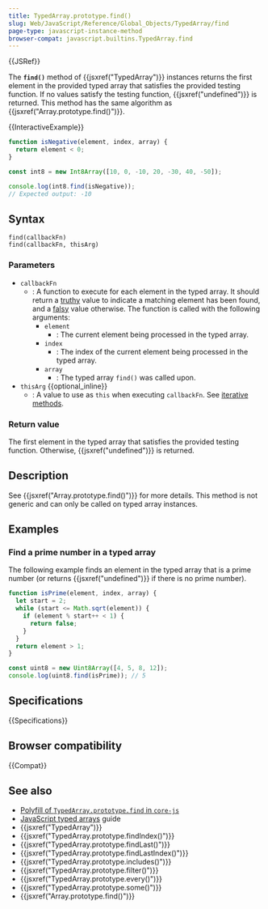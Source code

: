 ```yaml
---
title: TypedArray.prototype.find()
slug: Web/JavaScript/Reference/Global_Objects/TypedArray/find
page-type: javascript-instance-method
browser-compat: javascript.builtins.TypedArray.find
---
```


{{JSRef}}

The **`find()`** method of {{jsxref("TypedArray")}} instances returns the first element in the provided typed array that satisfies the provided testing function. If no values satisfy the testing function, {{jsxref("undefined")}} is returned. This method has the same algorithm as {{jsxref("Array.prototype.find()")}}.

{{InteractiveExample}}

```js interactive-example
function isNegative(element, index, array) {
  return element < 0;
}

const int8 = new Int8Array([10, 0, -10, 20, -30, 40, -50]);

console.log(int8.find(isNegative));
// Expected output: -10

```

## Syntax

```js-nolint
find(callbackFn)
find(callbackFn, thisArg)
```

### Parameters

- `callbackFn`
  - : A function to execute for each element in the typed array. It should return a [truthy](/en-US/docs/Glossary/Truthy) value to indicate a matching element has been found, and a [falsy](/en-US/docs/Glossary/Falsy) value otherwise. The function is called with the following arguments:
    - `element`
      - : The current element being processed in the typed array.
    - `index`
      - : The index of the current element being processed in the typed array.
    - `array`
      - : The typed array `find()` was called upon.
- `thisArg` {{optional_inline}}
  - : A value to use as `this` when executing `callbackFn`. See [iterative methods](/en-US/docs/Web/JavaScript/Reference/Global_Objects/Array#iterative_methods).

### Return value

The first element in the typed array that satisfies the provided testing function.
Otherwise, {{jsxref("undefined")}} is returned.

## Description

See {{jsxref("Array.prototype.find()")}} for more details. This method is not generic and can only be called on typed array instances.

## Examples

### Find a prime number in a typed array

The following example finds an element in the typed array that is a prime number (or returns {{jsxref("undefined")}} if there is no prime number).

```js
function isPrime(element, index, array) {
  let start = 2;
  while (start <= Math.sqrt(element)) {
    if (element % start++ < 1) {
      return false;
    }
  }
  return element > 1;
}

const uint8 = new Uint8Array([4, 5, 8, 12]);
console.log(uint8.find(isPrime)); // 5
```

## Specifications

{{Specifications}}

## Browser compatibility

{{Compat}}

## See also

- [Polyfill of `TypedArray.prototype.find` in `core-js`](https://github.com/zloirock/core-js#ecmascript-typed-arrays)
- [JavaScript typed arrays](/en-US/docs/Web/JavaScript/Guide/Typed_arrays) guide
- {{jsxref("TypedArray")}}
- {{jsxref("TypedArray.prototype.findIndex()")}}
- {{jsxref("TypedArray.prototype.findLast()")}}
- {{jsxref("TypedArray.prototype.findLastIndex()")}}
- {{jsxref("TypedArray.prototype.includes()")}}
- {{jsxref("TypedArray.prototype.filter()")}}
- {{jsxref("TypedArray.prototype.every()")}}
- {{jsxref("TypedArray.prototype.some()")}}
- {{jsxref("Array.prototype.find()")}}
